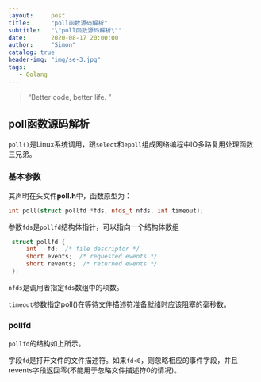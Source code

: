 ```yaml
---
layout:     post
title:      "poll函数源码解析"
subtitle:   "\"poll函数源码解析\""
date:       2020-08-17 20:00:00
author:     "Simon"
catalog: true
header-img: "img/se-3.jpg"
tags:
   - Golang
---
```


> “Better code, better life. ”

## poll函数源码解析

`poll()`是Linux系统调用，跟`select`和`epoll`组成网络编程中IO多路复用处理函数三兄弟。

### 基本参数

其声明在头文件**poll.h**中，函数原型为：

```c++
int poll(struct pollfd *fds, nfds_t nfds, int timeout);
```

参数`fds`是`pollfd`结构体指针，可以指向一个结构体数组

```c++
 struct pollfd {
     int   fd;  /* file descriptor */
     short events;  /* requested events */
     short revents;  /* returned events */
 };
```

`nfds`是调用者指定`fds`数组中的项数。

`timeout`参数指定poll()在等待文件描述符准备就绪时应该阻塞的毫秒数。

### pollfd

`pollfd`的结构如上所示。

字段`fd`是打开文件的文件描述符。如果`fd<0`，则忽略相应的事件字段，并且revents字段返回零(不能用于忽略文件描述符0的情况)。